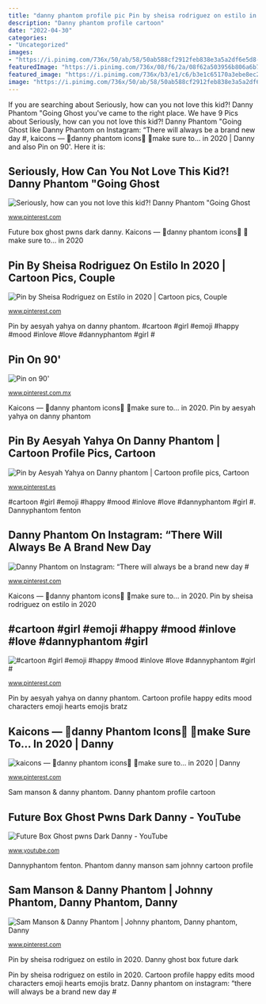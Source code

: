```yaml
---
title: "danny phantom profile pic Pin by sheisa rodriguez on estilo in 2020"
description: "Danny phantom profile cartoon"
date: "2022-04-30"
categories:
- "Uncategorized"
images:
- "https://i.pinimg.com/736x/50/ab/58/50ab588cf2912feb838e3a5a2df6e5d8--danny-phantom-manson.jpg"
featuredImage: "https://i.pinimg.com/736x/08/f6/2a/08f62a503956b806a6b71a01b3af9034--cartoon-network-danny-odonoghue.jpg"
featured_image: "https://i.pinimg.com/736x/b3/e1/c6/b3e1c65170a3ebe8ec24cccfed316c66.jpg"
image: "https://i.pinimg.com/736x/50/ab/58/50ab588cf2912feb838e3a5a2df6e5d8--danny-phantom-manson.jpg"
---
```


If you are searching about Seriously, how can you not love this kid?! Danny Phantom &quot;Going Ghost you've came to the right place. We have 9 Pics about Seriously, how can you not love this kid?! Danny Phantom &quot;Going Ghost like Danny Phantom on Instagram: “There will always be a brand new day #, kaicons — 👻danny phantom icons👻 👀make sure to... in 2020 | Danny and also Pin on 90&#039;. Here it is:

## Seriously, How Can You Not Love This Kid?! Danny Phantom &quot;Going Ghost

![Seriously, how can you not love this kid?! Danny Phantom &quot;Going Ghost](https://i.pinimg.com/736x/fc/08/8d/fc088da845da79e4734e43e43503311e--danny-phantom-danny-odonoghue.jpg "Danny ghost box future dark")

<small>www.pinterest.com</small>

Future box ghost pwns dark danny. Kaicons — 👻danny phantom icons👻 👀make sure to... in 2020

## Pin By Sheisa Rodriguez On Estilo In 2020 | Cartoon Pics, Couple

![Pin by Sheisa Rodriguez on Estilo in 2020 | Cartoon pics, Couple](https://i.pinimg.com/736x/ed/59/6a/ed596a79310a3e06f6fb70e9023513c9.jpg "Danny phantom profile cartoon")

<small>www.pinterest.com</small>

Pin by aesyah yahya on danny phantom. #cartoon #girl #emoji #happy #mood #inlove #love #dannyphantom #girl #

## Pin On 90&#039;

![Pin on 90&#039;](https://i.pinimg.com/736x/08/f6/2a/08f62a503956b806a6b71a01b3af9034--cartoon-network-danny-odonoghue.jpg "Phantom danny manson sam johnny cartoon profile")

<small>www.pinterest.com.mx</small>

Kaicons — 👻danny phantom icons👻 👀make sure to... in 2020. Pin by aesyah yahya on danny phantom

## Pin By Aesyah Yahya On Danny Phantom | Cartoon Profile Pics, Cartoon

![Pin by Aesyah Yahya on Danny phantom | Cartoon profile pics, Cartoon](https://i.pinimg.com/736x/2f/08/e7/2f08e7c02669b0f318e4a988bda8ef3a.jpg "Sam manson &amp; danny phantom")

<small>www.pinterest.es</small>

#cartoon #girl #emoji #happy #mood #inlove #love #dannyphantom #girl #. Dannyphantom fenton

## Danny Phantom On Instagram: “There Will Always Be A Brand New Day #

![Danny Phantom on Instagram: “There will always be a brand new day #](https://i.pinimg.com/736x/e0/8d/f0/e08df0068429406c01a23220ec5b5a9a.jpg "Dannyphantom fenton")

<small>www.pinterest.com</small>

Kaicons — 👻danny phantom icons👻 👀make sure to... in 2020. Pin by sheisa rodriguez on estilo in 2020

## #cartoon #girl #emoji #happy #mood #inlove #love #dannyphantom #girl #

![#cartoon #girl #emoji #happy #mood #inlove #love #dannyphantom #girl #](https://i.pinimg.com/736x/8f/db/b3/8fdbb3af896697a0e21d2a31a7fa24fd.jpg "Seriously, how can you not love this kid?! danny phantom &quot;going ghost")

<small>www.pinterest.com</small>

Pin by aesyah yahya on danny phantom. Cartoon profile happy edits mood characters emoji hearts emojis bratz

## Kaicons — 👻danny Phantom Icons👻 👀make Sure To... In 2020 | Danny

![kaicons — 👻danny phantom icons👻 👀make sure to... in 2020 | Danny](https://i.pinimg.com/736x/b3/e1/c6/b3e1c65170a3ebe8ec24cccfed316c66.jpg "#cartoon #girl #emoji #happy #mood #inlove #love #dannyphantom #girl #")

<small>www.pinterest.com</small>

Sam manson &amp; danny phantom. Danny phantom profile cartoon

## Future Box Ghost Pwns Dark Danny - YouTube

![Future Box Ghost pwns Dark Danny - YouTube](http://i.ytimg.com/vi/8vxs24IGlpk/maxresdefault.jpg "Seriously, how can you not love this kid?! danny phantom &quot;going ghost")

<small>www.youtube.com</small>

Dannyphantom fenton. Phantom danny manson sam johnny cartoon profile

## Sam Manson &amp; Danny Phantom | Johnny Phantom, Danny Phantom, Danny

![Sam Manson &amp; Danny Phantom | Johnny phantom, Danny phantom, Danny](https://i.pinimg.com/736x/50/ab/58/50ab588cf2912feb838e3a5a2df6e5d8--danny-phantom-manson.jpg "Phantom danny manson sam johnny cartoon profile")

<small>www.pinterest.com</small>

Pin by sheisa rodriguez on estilo in 2020. Danny ghost box future dark

Pin by sheisa rodriguez on estilo in 2020. Cartoon profile happy edits mood characters emoji hearts emojis bratz. Danny phantom on instagram: “there will always be a brand new day #
